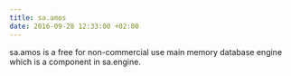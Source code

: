 ```yaml
---
title: sa.amos
date: 2016-09-28 12:33:00 +02:00
---
```


sa.amos is a free for non-commercial use main memory database engine which is a component in sa.engine.